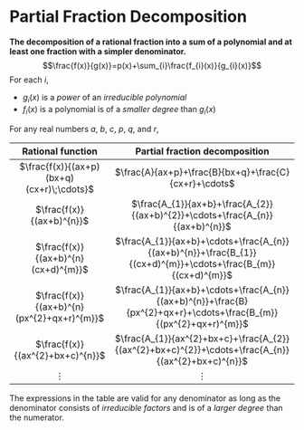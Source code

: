 # Partial Fraction Decomposition
**The decomposition of a rational fraction into a sum of a polynomial and at least one fraction with a simpler denominator.**
$$\frac{f(x)}{g(x)}=p(x)+\sum_{i}\frac{f_{i}(x)}{g_{i}(x)}$$
For each $i$,
- $g_{i}(x)$ is a *power* of an *irreducible polynomial*
- $f_{i}(x)$ is a polynomial is of a *smaller degree* than $g_{i}(x)$

For any real numbers $a$, $b$, $c$, $p$, $q$,  and $r$,

|             Rational function             |                                        Partial fraction decomposition                                         |
|:-----------------------------------------:|:-------------------------------------------------------------------------------------------------------------:|
| $\frac{f(x)}{(ax+p)(bx+q)(cx+r)\;\cdots}$ |                             $\frac{A}{ax+p}+\frac{B}{bx+q}+\frac{C}{cx+r}+\cdots$                             |
|         $\frac{f(x)}{(ax+b)^{n}}$         |                 $\frac{A_{1}}{ax+b}+\frac{A_{2}}{(ax+b)^{2}}+\cdots+\frac{A_{n}}{(ax+b)^{n}}$                 |
|    $\frac{f(x)}{(ax+b)^{n}(cx+d)^{m}}$    | $\frac{A_{1}}{ax+b}+\cdots+\frac{A_{n}}{(ax+b)^{n}}+\frac{B_{1}}{(cx+d)^{m}}+\cdots+\frac{B_{m}}{(cx+d)^{m}}$ |
|    $\frac{f(x)}{(ax+b)^{n}(px^{2}+qx+r)^{m}}$     |                                    $\frac{A_{1}}{ax+b}+\cdots+\frac{A_{n}}{(ax+b)^{n}}+\frac{B}{px^{2}+qx+r}+\cdots+\frac{B_{m}}{(px^{2}+qx+r)^{m}}$                                     |
|     $\frac{f(x)}{(ax^{2}+bx+c)^{n}}$      |      $\frac{A_{1}}{ax^{2}+bx+c}+\frac{A_{2}}{(ax^{2}+bx+c)^{2}}+\cdots+\frac{A_{n}}{(ax^{2}+bx+c)^{n}}$       |
|                 $\vdots$                  |                                                   $\vdots$                                                    |

The expressions in the table are valid for any denominator as long as the denominator consists of *irreducible factors* and is of a *larger degree* than the numerator.
